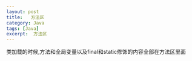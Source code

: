 ```yaml
---
layout: post
title:   方法区
category: Java
tags: [Java]
excerpt:  方法区
---
```


类加载的时候,方法和全局变量以及final和static修饰的内容全部在方法区里面